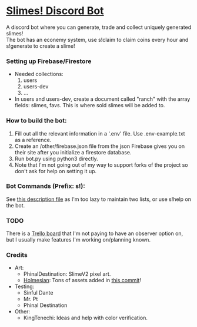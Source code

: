 # [Slimes! Discord Bot](https://slimes.lavask.in)

A discord bot where you can generate, trade and collect uniquely generated slimes! \
The bot has an econemy system, use s!claim to claim coins every hour and s!generate to create a slime!

### **Setting up Firebase/Firestore**
- Needed collections: 
  1. users
  1. users-dev
  1. ...
- In users and users-dev, create a document called "ranch" with the array fields: slimes, favs. This is where sold slimes will be added to.

### **How to build the bot**:
1. Fill out all the relevant information in a '.env' file. Use .env-example.txt as a reference.
1. Create an /other/firebase.json file from the json Firebase gives you on their site after you initialize a firestore database.
1. Run bot.py using python3 directly.
1. Note that I'm not going out of my way to support forks of the project so don't ask for help on setting it up.

### **Bot Commands (Prefix: s!)**:
See [this description file](https://github.com/Lavaskin/slimes-bot/blob/main/other/commands.json) as I'm too lazy to maintain two lists, or use s!help on the bot.

### **TODO**
There is a [Trello board](https://trello.com/invite/b/PQAkZuv1/9c4206afa51bd6153ae5931649f0bfd8/slimes) that I'm not paying to have an observer option on, but I usually make features I'm working on/planning known.

### **Credits**
- Art:
  - PhinalDestination: SlimeV2 pixel art.
  - [Holmesian](https://holmesian.carrd.co/ ): Tons of assets added in [this commit](https://github.com/Lavaskin/slimes-bot/commit/e0ab292ff4e4977a9c3004bfe95d3316373c5c93)!
- Testing:
  - Sinful Dante
  - Mr. Pt
  - Phinal Destination
- Other:
  - KingTenechi: Ideas and help with color verification.
